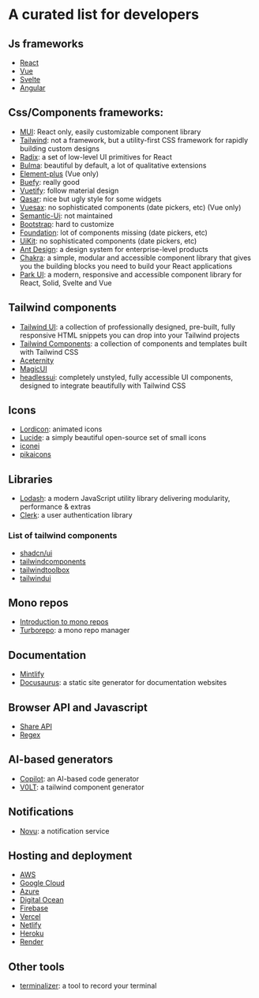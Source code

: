 # A curated list for developers

## Js frameworks

- [React](https://reactjs.org/)
- [Vue](https://vuejs.org/)
- [Svelte](https://svelte.dev/)
- [Angular](https://angular.io/)

## Css/Components frameworks:

- [MUI](https://mui.com/): React only, easily customizable component library
- [Tailwind](https://tailwindcss.com/): not a framework, but a utility-first CSS framework for rapidly building custom designs
- [Radix](https://www.radix-ui.com/): a set of low-level UI primitives for React
- [Bulma](https://bulma.io/): beautiful by default, a lot of qualitative extensions
- [Element-plus](https://element-plus.org) (Vue only)
- [Buefy](https://buefy.org): really good
- [Vuetify](https://vuetifyjs.com/en/components/otp-input/): follow material design
- [Qasar](https://quasar.dev/vue-components/button-toggle): nice but ugly style for some widgets
- [Vuesax](https://vuesax.com/): no sophisticated components (date pickers, etc) (Vue only)
- [Semantic-Ui](https://semantic-ui.com/): not maintained
- [Bootstrap](https://getbootstrap.com/): hard to customize
- [Foundation](https://get.foundation/): lot of components missing (date pickers, etc)
- [UiKit](https://getuikit.com/): no sophisticated components (date pickers, etc)
- [Ant Design](https://ant.design/): a design system for enterprise-level products
- [Chakra](https://chakra-ui.com/): a simple, modular and accessible component library that gives you the building blocks you need to build your React applications
- [Park UI](https://park-ui.com/): a modern, responsive and accessible component library for React, Solid, Svelte and Vue

## Tailwind components

- [Tailwind UI](https://ttailwindui.com/): a collection of professionally designed, pre-built, fully responsive HTML snippets you can drop into your Tailwind projects
- [Tailwind Components](https://tailwindcomponents.com/): a collection of components and templates built with Tailwind CSS
- [Aceternity](https://ui.aceternity.com)
- [MagicUI](https://magicui.design/)
- [headlessui](https://headlessui.dev/): completely unstyled, fully accessible UI components, designed to integrate beautifully with Tailwind CSS

## Icons

- [Lordicon](https://lordicon.com/): animated icons
- [Lucide](https://lucide.dev/): a simply beautiful open-source set of small icons
- [iconei](https://www.iconei.co/)
- [pikaicons](https://pikaicons.com/)

## Libraries

- [Lodash](https://lodash.com/): a modern JavaScript utility library delivering modularity, performance & extras
- [Clerk](https://clerk.com/): a user authentication library

### List of tailwind components

- [shadcn/ui](https://ui.shadcn.com/)
- [tailwindcomponents](https://tailwindcomponents.com/)
- [tailwindtoolbox](https://www.tailwindtoolbox.com/)
- [tailwindui](https://tailwindui.com/)

## Mono repos

- [Introduction to mono repos](https://www.youtube.com/watch?v=9iU_IE6vnJ8)
- [Turborepo](https://turborepo.com/): a mono repo manager

## Documentation

- [Mintlify](https://mintlify.com/)
- [Docusaurus](https://docusaurus.io/): a static site generator for documentation websites

## Browser API and Javascript

- [Share API](https://web.dev/web-share/)
- [Regex](https://ihateregex.io/)

## AI-based generators

- [Copilot](https://github.com/features/copilot/): an AI-based code generator
- [V0LT](https://v0.dev/): a tailwind component generator

## Notifications

- [Novu](https://github.com/novuhq/novu): a notification service

## Hosting and deployment

- [AWS](https://aws.amazon.com/)
- [Google Cloud](https://cloud.google.com/)
- [Azure](https://azure.microsoft.com/)
- [Digital Ocean](https://www.digitalocean.com/)
- [Firebase](https://firebase.google.com/)
- [Vercel](https://vercel.com/)
- [Netlify](https://www.netlify.com/)
- [Heroku](https://www.heroku.com/)
- [Render](https://render.com/)

## Other tools

- [terminalizer](https://terminalizer.com/): a tool to record your terminal
